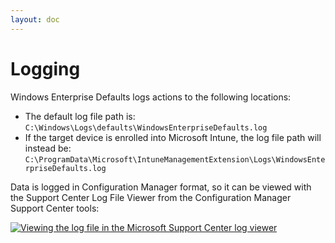 ```yaml
---
layout: doc
---
```

# Logging

Windows Enterprise Defaults logs actions to the following locations:

* The default log file path is: `C:\Windows\Logs\defaults\WindowsEnterpriseDefaults.log`
* If the target device is enrolled into Microsoft Intune, the log file path will instead be: `C:\ProgramData\Microsoft\IntuneManagementExtension\Logs\WindowsEnterpriseDefaults.log`

Data is logged in Configuration Manager format, so it can be viewed with the Support Center Log File Viewer from the Configuration Manager Support Center tools:

[![Viewing the log file in the Microsoft Support Center log viewer](/assets/img/logs.png)](/assets/img/logs.png)

